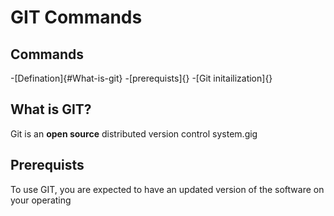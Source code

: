 # GIT Commands

## Commands
-[Defination]{#What-is-git}
-[prerequists]{}
-[Git initailization]{}


## What is GIT?
Git is an **open source** distributed
version control system.gig

## Prerequists
To use GIT, you are expected to have
 an updated version of the software 
 on your operating
